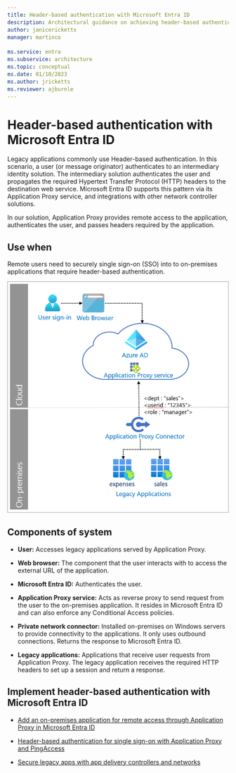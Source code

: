 ```yaml
---
title: Header-based authentication with Microsoft Entra ID
description: Architectural guidance on achieving header-based authentication with Microsoft Entra ID.
author: janicericketts
manager: martinco

ms.service: entra
ms.subservice: architecture
ms.topic: conceptual
ms.date: 01/10/2023
ms.author: jricketts
ms.reviewer: ajburnle
---
```


# Header-based authentication with Microsoft Entra ID

Legacy applications commonly use Header-based authentication. In this scenario, a user (or message originator) authenticates to an intermediary identity solution. The intermediary solution authenticates the user and propagates the required Hypertext Transfer Protocol (HTTP) headers to the destination web service. Microsoft Entra ID supports this pattern via its Application Proxy service, and integrations with other network controller solutions.

In our solution, Application Proxy provides remote access to the application, authenticates the user, and passes headers required by the application.

## Use when

Remote users need to securely single sign-on (SSO) into to on-premises applications that require header-based authentication.

![Architectural image header-based authentication](./media/authentication-patterns/header-based-auth.png)

## Components of system

- **User:** Accesses legacy applications served by Application Proxy.

- **Web browser:** The component that the user interacts with to access the external URL of the application.

- **Microsoft Entra ID:** Authenticates the user.

- **Application Proxy service:** Acts as reverse proxy to send request from the user to the on-premises application. It resides in Microsoft Entra ID and can also enforce any Conditional Access policies.

- **Private network connector:** Installed on-premises on Windows servers to provide connectivity to the applications. It only uses outbound connections. Returns the response to Microsoft Entra ID.

- **Legacy applications:** Applications that receive user requests from Application Proxy. The legacy application receives the required HTTP headers to set up a session and return a response.

<a name='implement-header-based-authentication-with-azure-ad'></a>

## Implement header-based authentication with Microsoft Entra ID

- [Add an on-premises application for remote access through Application Proxy in Microsoft Entra ID](~/identity/app-proxy/application-proxy-add-on-premises-application.md)

- [Header-based authentication for single sign-on with Application Proxy and PingAccess](~/identity/app-proxy/application-proxy-configure-single-sign-on-with-headers.md)

- [Secure legacy apps with app delivery controllers and networks](~/identity/enterprise-apps/secure-hybrid-access.md)
